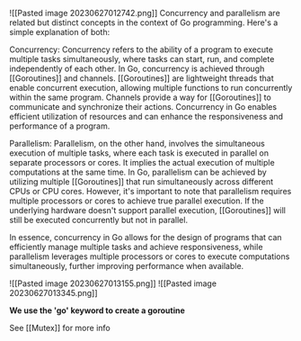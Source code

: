 ![[Pasted image 20230627012742.png]]
Concurrency and parallelism are related but distinct concepts in the context of Go programming. Here's a simple explanation of both:

Concurrency: Concurrency refers to the ability of a program to execute multiple tasks simultaneously, where tasks can start, run, and complete independently of each other. In Go, concurrency is achieved through [[Goroutines]] and channels. [[Goroutines]] are lightweight threads that enable concurrent execution, allowing multiple functions to run concurrently within the same program. Channels provide a way for [[Goroutines]] to communicate and synchronize their actions. Concurrency in Go enables efficient utilization of resources and can enhance the responsiveness and performance of a program.

Parallelism: Parallelism, on the other hand, involves the simultaneous execution of multiple tasks, where each task is executed in parallel on separate processors or cores. It implies the actual execution of multiple computations at the same time. In Go, parallelism can be achieved by utilizing multiple [[Goroutines]] that run simultaneously across different CPUs or CPU cores. However, it's important to note that parallelism requires multiple processors or cores to achieve true parallel execution. If the underlying hardware doesn't support parallel execution, [[Goroutines]] will still be executed concurrently but not in parallel.

In essence, concurrency in Go allows for the design of programs that can efficiently manage multiple tasks and achieve responsiveness, while parallelism leverages multiple processors or cores to execute computations simultaneously, further improving performance when available.


![[Pasted image 20230627013155.png]]
![[Pasted image 20230627013345.png]]

**We use the 'go' keyword to create a goroutine**

See [[Mutex]] for more info
